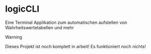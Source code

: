 # logicCLI
Eine Terminal Applikation zum automatischen aufstellen von Wahrheitswertetabellen und mehr

> [!WARNING]
> Dieses Projekt ist noch komplett in arbeit! Es funktioniert noch nichts!
